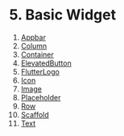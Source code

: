 # 5. Basic Widget 

1. [Appbar]()
2. [Column]()
3. [Container]()
4. [ElevatedButton]()
5. [FlutterLogo]()
6. [Icon]()
7. [Image]()
8. [Placeholder]()
9. [Row]()
10. [Scaffold]()
11. [Text]()